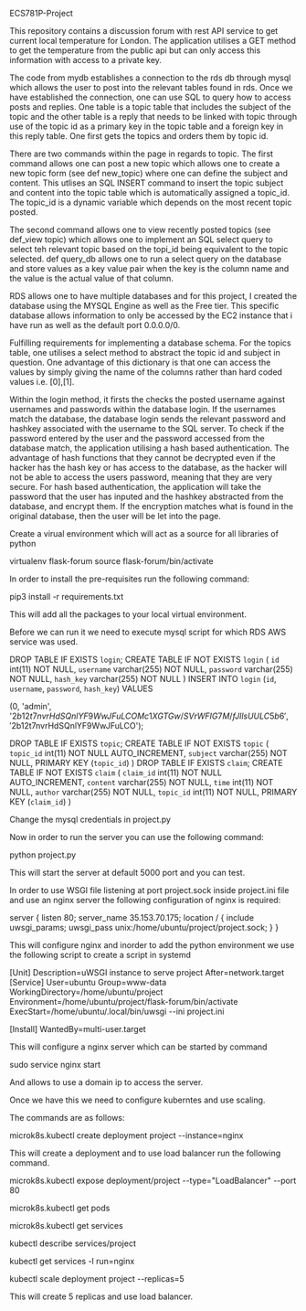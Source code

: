 ECS781P-Project

This repository contains a discussion forum with rest API service to get current local temperature for London. The application utilises a GET method to get the temperature from the public api but can only access this information with access to a private key.

The code from mydb establishes a connection to the rds db through mysql which allows the user to post into the relevant tables found in rds. Once we have established the connection, one can use SQL to query how to access posts and replies. One table is a topic table that includes the subject of the topic and the other table is a reply that needs to be linked with topic through use of the topic id as a primary key in the topic table and a foreign key in this reply table. One first gets the topics and orders them by topic id.

There are two commands within the page in regards to topic. The first command allows one can post a new topic which allows one to create a new topic form (see def new_topic) where one can define the subject and content. This utlises an SQL INSERT command to insert the topic subject and content into the topic table which is automatically assigned a topic_id. The topic_id is a dynamic variable which depends on the most recent topic posted.

The second command allows one to view recently posted topics (see def_view topic) which allows one to implement an SQL select query to select teh relevant topic based on the topi_id being equivalent to the topic selected. def query_db allows one to run a select query on the database and store values as a key value pair when the key is the column name and the value is the actual value of that column.

RDS allows one to have multiple databases and for this project, I created the database using the MYSQL Engine as well as the Free tier. This specific database allows information to only be accessed by the EC2 instance that i have run as well as the default port 0.0.0.0/0.

Fulfilling requirements for implementing a database schema. For the topics table, one utilises a select method to abstract the topic id and subject in question. One advantage of this dictionary is that one can access the values by simply giving the name of the columns rather than hard coded values i.e. [0],[1].

Within the login method, it firsts the checks the posted username against usernames and passwords within the database login. If the usernames match the database, the database login sends the relevant password and hashkey associated with the username to the SQL server. To check if the password entered by the user and the password accessed from the database match, the application utilising a hash based authentication. The advantage of hash functions that they cannot be decrypted even if the hacker has the hash key or has access to the database, as the hacker will not be able to access the users password, meaning that they are very secure. For hash based authentication, the application will take the password that the user has inputed and the hashkey abstracted from the database, and encrypt them. If the encryption matches what is found in the original database, then the user will be let into the page.


Create a virual environment which will act as a source for all libraries of python

virtualenv flask-forum
source flask-forum/bin/activate


In order to install the pre-requisites run the following command:

pip3 install -r requirements.txt


This will add all the packages to your local virtual environment.

Before we can run it we need to execute mysql script for which RDS AWS service was used.


DROP TABLE IF EXISTS `login`;
CREATE TABLE IF NOT EXISTS `login` (
  `id` int(11) NOT NULL,
  `username` varchar(255) NOT NULL,
  `password` varchar(255) NOT NULL,
  `hash_key` varchar(255) NOT NULL
) 
INSERT INTO `login` (`id`, `username`, `password`, `hash_key`) VALUES

(0, 'admin', '$2b$12$t7nvrHdSQnlYF9WwJFuLCOMc1XGTGw/SVrWFIG7M/fJllsUULC5b6', 
 '$2b$12$t7nvrHdSQnlYF9WwJFuLCO');

DROP TABLE IF EXISTS `topic`;
CREATE TABLE IF NOT EXISTS `topic` (
  `topic_id` int(11) NOT NULL AUTO_INCREMENT,
  `subject` varchar(255) NOT NULL,
  PRIMARY KEY (`topic_id`)
) 
DROP TABLE IF EXISTS `claim`;
CREATE TABLE IF NOT EXISTS `claim` (
  `claim_id` int(11) NOT NULL AUTO_INCREMENT,
  `content` varchar(255)  NOT NULL,
  `time` int(11) NOT NULL,
  `author` varchar(255) NOT NULL,
  `topic_id` int(11) NOT NULL,
  PRIMARY KEY (`claim_id`)
)

Change the mysql credentials in project.py

Now in order to run the server you can use the following command:

python project.py

This will start the server at default 5000 port and you can test.

In order to use WSGI file listening at port project.sock inside project.ini file and use an nginx server the following configuration of nginx is required:

server {
    listen 80;
    server_name 35.153.70.175;
   location / {
        include uwsgi_params;
        uwsgi_pass unix:/home/ubuntu/project/project.sock;
    }
}

This will configure nginx and inorder to add the python environment we use the following script to create a script in systemd


[Unit]
Description=uWSGI instance to serve project
After=network.target
[Service]
User=ubuntu
Group=www-data
WorkingDirectory=/home/ubuntu/project
Environment=/home/ubuntu/project/flask-forum/bin/activate
ExecStart=/home/ubuntu/.local/bin/uwsgi --ini project.ini

[Install]
WantedBy=multi-user.target



This will configure a nginx server which can be started by command

sudo service nginx start

And allows to use a domain ip to access the server.

Once we have this we need to configure kuberntes and use scaling.

The commands are as follows:

microk8s.kubectl create deployment project --instance=nginx

This will create a deployment and to use load balancer run the following command.

microk8s.kubectl expose deployment/project --type="LoadBalancer" --port 80

microk8s.kubectl get pods

microk8s.kubectl get services

kubectl describe services/project

kubectl get services -l run=nginx

kubectl scale deployment project --replicas=5

This will create 5 replicas and use load balancer.
